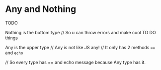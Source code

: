 # Any and Nothing

TODO

Nothing is the bottom type
// So u can throw errors and make cool TO DO things 

Any is the upper type
// Any is not like JS any! 
// It only has 2 methods `==` and `echo`

// So every type has == and echo message because Any type has it.


